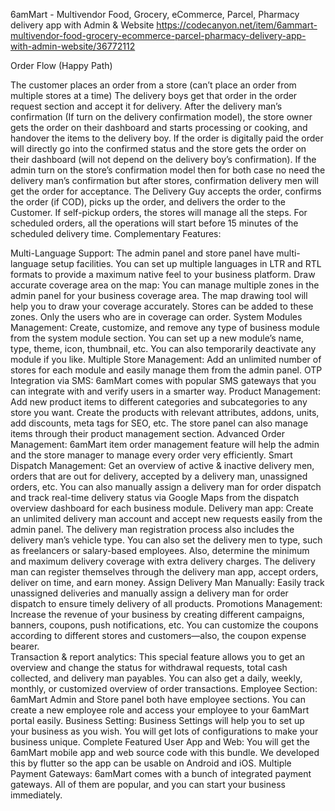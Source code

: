 6amMart - Multivendor Food, Grocery, eCommerce, Parcel, Pharmacy delivery app with Admin & Website
https://codecanyon.net/item/6ammart-multivendor-food-grocery-ecommerce-parcel-pharmacy-delivery-app-with-admin-website/36772112

Order Flow (Happy Path)

The customer places an order from a store (can’t place an order from multiple stores at a time)
The delivery boys get that order in the order request section and accept it for delivery.
After the delivery man’s confirmation (If turn on the delivery confirmation model), the store owner gets the order on their dashboard and starts processing or cooking, and handover the items to the delivery boy.
If the order is digitally paid the order will directly go into the confirmed status and the store gets the order on their dashboard (will not depend on the delivery boy’s confirmation).
If the admin turn on the store’s confirmation model then for both case no need the delivery man’s confirmation but after stores, confirmation delivery men will get the order for acceptance. 
The Delivery Guy accepts the order, confirms the order (if COD), picks up the order, and delivers the order to the Customer.
If self-pickup orders, the stores will manage all the steps.
For scheduled orders, all the operations will start before 15 minutes of the scheduled delivery time.
Complementary Features: 

Multi-Language Support: The admin panel and store panel have multi-language setup facilities. You can set up multiple languages in LTR and RTL formats to provide a maximum native feel to your business platform. 
Draw accurate coverage area on the map: You can manage multiple zones in the admin panel for your business coverage area. The map drawing tool will help you to draw your coverage accurately. Stores can be added to these zones. Only the users who are in coverage can order.
System Modules Management: Create, customize, and remove any type of business module from the system module section. You can set up a new module’s name, type, theme, icon, thumbnail, etc. You can also temporarily deactivate any module if you like. 
Multiple Store Management: Add an unlimited number of stores for each module and easily manage them from the admin panel. 
OTP Integration via SMS: 6amMart comes with popular SMS gateways that you can integrate with and verify users in a smarter way. 
Product Management: Add new product items to different categories and subcategories to any store you want. Create the products with relevant attributes, addons, units, add discounts, meta tags for SEO, etc. The store panel can also manage items through their product management section. 
Advanced Order Management: 6amMart item order management feature will help the admin and the store manager to manage every order very efficiently.
Smart Dispatch Management: Get an overview of active & inactive delivery men, orders that are out for delivery, accepted by a delivery man, unassigned orders, etc. You can also manually assign a delivery man for order dispatch and track real-time delivery status via Google Maps from the dispatch overview dashboard for each business module. 
Delivery man app: Create an unlimited delivery man account and accept new requests easily from the admin panel. The delivery man registration process also includes the delivery man’s vehicle type. You can also set the delivery men to type, such as freelancers or salary-based employees. Also, determine the minimum and maximum delivery coverage with extra delivery charges.  The delivery man can register themselves through the delivery man app, accept orders, deliver on time, and earn money. 
Assign Delivery Man Manually: Easily track unassigned deliveries and manually assign a delivery man for order dispatch to ensure timely delivery of all products. 
Promotions Management: Increase the revenue of your business by creating different campaigns, banners, coupons, push notifications, etc. You can customize the coupons according to different stores and customers—also, the coupon expense bearer.  
Transaction & report analytics: This special feature allows you to get an overview and change the status for withdrawal requests, total cash collected, and delivery man payables. You can also get a daily, weekly, monthly, or customized overview of order transactions. 
Employee Section: 6amMart Admin and Store panel both have employee sections. You can create a new employee role and access your employee to your 6amMart portal easily.
Business Setting: Business Settings will help you to set up your business as you wish. You will get lots of configurations to make your business unique.
Complete Featured User App and Web: You will get the 6amMart mobile app and web source code with this bundle. We developed this by flutter so the app can be usable on Android and iOS.
Multiple Payment Gateways: 6amMart comes with a bunch of integrated payment gateways. All of them are popular, and you can start your business immediately.
